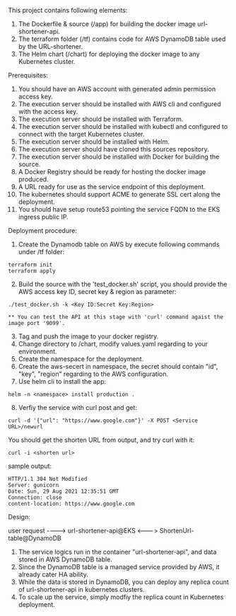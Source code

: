 This project contains following elements:   
1. The Dockerfile & source (/app) for building the docker image url-shortener-api.  
2. The terraform folder (/tf) contains code for AWS DynamoDB table used by the URL-shortener.  
3. The Helm chart (/chart) for deploying the docker image to any Kubernetes cluster.  

Prerequisites:  
1. You should have an AWS account with generated admin permission access key.  
2. The execution server should be installed with AWS cli and configured with the access key.  
3. The execution server should be installed with Terraform.  
4. The execution server should be installed with kubectl and configured to connect with the target Kubernetes cluster.  
5. The execution server should be installed with Helm.  
6. The execution server should have cloned this sources repository.  
7. The execution server should be installed with Docker for building the source.
8. A Docker Registry should be ready for hosting the docker image produced.
9. A URL ready for use as the service endpoint of this deployment.
10. The kubernetes should support ACME to generate SSL cert along the deployment.
11. You should have setup route53 pointing the service FQDN to the EKS ingress public IP.


Deployment procedure:  
1. Create the Dynamodb table on AWS by execute following commands under /tf folder:  
```
terraform init
terraform apply
```
2. Build the source with the 'test_docker.sh' script, you should provide the AWS access key ID, secret key & region as parameter:  
```
./test_docker.sh -k <Key ID:Secret Key:Region>

** You can test the API at this stage with 'curl' command agaist the image port '9099'.  
```
3. Tag and push the image to your docker registry.  
4. Change directory to /chart, modify values.yaml regarding to your environment.  
5. Create the namespace for the deployment.  
6. Create the aws-secert in namespace, the secret should contain "id", "key", "region" regarding to the AWS configuration.  
7. Use helm cli to install the app:  
```
helm -n <namespace> install production .
```  
8. Verfiy the service with curl post and get:  
```  
curl -d '{"url": "https://www.google.com"}' -X POST <Service URL>/newurl
```  
You should get the shorten URL from output, and try curl with it:
```
curl -i <shorten url>
```
sample output:
```
HTTP/1.1 304 Not Modified
Server: gunicorn
Date: Sun, 29 Aug 2021 12:35:51 GMT
Connection: close
content-location: https://www.google.com
```

Design:  
  
user request ----> url-shortener-api@EKS <---> ShortenUrl-table@DynamoDB      
  
1. The service logics run in the container "url-shortener-api", and data stored in AWS DynamoDB table. 
2. Since the DynamoDB table is a managed service provided by AWS, it already cater HA ability.
3. While the data is stored in DynamoDB, you can deploy any replica count of url-shortener-api in kubernetes clusters.
4. To scale up the service, simply modfiy the replica count in Kubernetes deployment.
